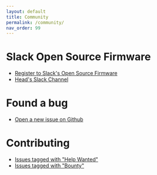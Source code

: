 ```yaml
---
layout: default
title: Community
permalink: /community/
nav_order: 99
---
```


Slack Open Source Firmware
===

* [Register to Slack's Open Source Firmware](https://slack.osfw.dev/)
* [Head's Slack Channel](https://osfw.slack.com/archives/C92MNSRC1)

Found a bug
===

* [Open a new issue on Github](https://github.com/osresearch/heads/issues)

Contributing
====

* [Issues tagged with "Help Wanted"](https://github.com/osresearch/heads/labels/help%20wanted)
* [Issues tagged with "Bounty"](https://github.com/osresearch/heads/labels/Bounty)
